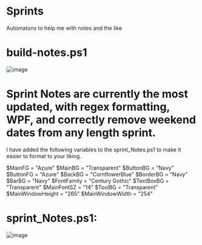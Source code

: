 # Sprints
Automatons to help me with notes and the like

# build-notes.ps1
![image](https://user-images.githubusercontent.com/48245017/202790896-cec44007-6541-4d44-859c-78927e1746be.png)


# Sprint Notes are currently the most updated, with regex formatting, WPF, and correctly remove weekend dates from any length sprint.

I have added the following variables to the sprint_Notes.ps1 to make it easier to format to your liking.

$MainFG = "Azure"
$MainBG = "Transparent"
$ButtonBG = "Navy"
$ButtonFG = "Azure"
$BackBG = "CornflowerBlue"
$BorderBG = "Navy"
$BarBG = "Navy"
$FontFamily = "Century Gothic"
$TextBoxBG = "Transparent"
$MainFontSZ = "14"
$ToolBG = "Transparent"
$MainWindowHeight = "265"
$MainWindowWidth = "254"

# sprint_Notes.ps1: 
![image](https://user-images.githubusercontent.com/48245017/202790663-997274e9-8b9c-497c-a1b3-de122c0bae2a.png)
